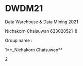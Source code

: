 # DWDM21
Data Warehouse &amp; Data Mining 2021

Nichakorn Chaisuwan 623020521-8

Group name :

1**_Nichakorn Chaisuwan**

2
